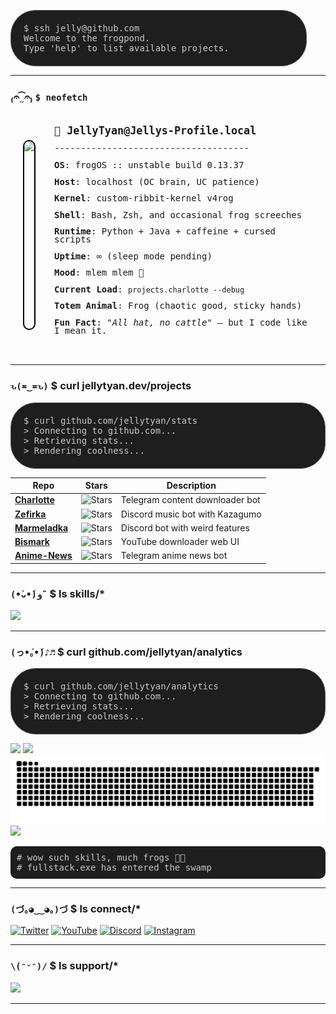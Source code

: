 <pre style="background-color: #1e1e1e; color: #c7c7c7; padding: 20px; border-radius: 40px; border: 1px solid #555; margin-right: 30px; font-family: monospace; overflow-x: auto;">
$ ssh jelly@github.com
Welcome to the frogpond.
Type 'help' to list available projects.
</pre>

---

### ₍𝄐 ̫͡ 𝄐₎ `$ neofetch`

<div style="display: flex; align-items: center; font-family: monospace; padding: 20px; border-radius: 12px;">
  <img height="300" src="https://i.imgur.com/TmuntFr.jpeg" style="border-radius: 60px; border: 2px solid black; margin-right: 30px;" />
  <div style="line-height: 0.9;">
    <div style="font-weight: bold; font-size: 1.2em;">🐸 JellyTyan@Jellys-Profile.local</div>
    <p>-------------------------------------</p>
    <p><strong>OS</strong>: frogOS :: unstable build 0.13.37</p>
    <p><strong>Host</strong>: localhost (OC brain, UC patience)</p>
    <p><strong>Kernel</strong>: custom-ribbit-kernel v4rog</p>
    <p><strong>Shell</strong>: Bash, Zsh, and occasional frog screeches</p>
    <p><strong>Runtime</strong>: Python + Java + caffeine + cursed scripts</p>
    <p><strong>Uptime</strong>: ∞ (sleep mode pending)</p>
    <p><strong>Mood</strong>: mlem mlem 🐸</p>
    <p><strong>Current Load</strong>: <code>projects.charlotte --debug</code></p>
    <p><strong>Totem Animal</strong>: Frog (chaotic good, sticky hands)</p>
    <p><strong>Fun Fact</strong>: <i>"All hat, no cattle"</i> — but I code like I mean it.</p>
  </div>
</div>


---

### `ԅ(≖‿≖ԅ)` $ curl jellytyan.dev/projects
<pre style="background-color: #1e1e1e; color: #c7c7c7; padding: 20px; border-radius: 40px; border: 1px solid #555; font-family: monospace; overflow-x: auto;">
$ curl github.com/jellytyan/stats
> Connecting to github.com...
> Retrieving stats...
> Rendering coolness...
</pre>
| Repo | Stars | Description |
|------|:-----:|-------------|
| [**Charlotte**](https://github.com/JellyTyan/Charlotte) | ![Stars](https://img.shields.io/github/stars/JellyTyan/Charlotte?style=social) | Telegram content downloader bot |
| [**Zefirka**](https://github.com/JellyTyan/Zefirka) | ![Stars](https://img.shields.io/github/stars/JellyTyan/Zefirka?style=social) | Discord music bot with Kazagumo |
| [**Marmeladka**](https://github.com/JellyTyan/Marmeladka) | ![Stars](https://img.shields.io/github/stars/JellyTyan/Marmeladka?style=social) | Discord bot with weird features |
| [**Bismark**](https://github.com/NullPointerGang/bismark) | ![Stars](https://img.shields.io/github/stars/NullPointerGang/bismark?style=social) | YouTube downloader web UI |
| [**Anime-News**](https://github.com/JellyTyan/Anime-News) | ![Stars](https://img.shields.io/github/stars/JellyTyan/Anime-News?style=social) | Telegram anime news bot |
---
### `(•̀ᴗ•́)و ̑̑` $ ls skills/*

<!-- <p align="left"> -->
  <img src="https://skillicons.dev/icons?i=js,ts,py,java,rust,html,css,vue,discordjs,blender,unreal,docker,arduino,vscode,webstorm,pycharm,arch,windows,apple&perline=11" />
<!-- </p> -->

---

### `(っ•́｡•́)♪♬` $ curl github.com/jellytyan/analytics

<pre style="background-color: #1e1e1e; color: #c7c7c7; padding: 20px; border-radius: 40px; border: 1px solid #555; font-family: monospace; overflow-x: auto;">
$ curl github.com/jellytyan/analytics
> Connecting to github.com...
> Retrieving stats...
> Rendering coolness...
</pre>
<span>
  <img src="https://github-readme-stats.vercel.app/api?username=JellyTyan&show_icons=true&theme=merko&include_all_commits=true&count_private=true" height="150"/>
  <img src="https://github-readme-stats.vercel.app/api/top-langs?username=JellyTyan&layout=compact&langs_count=8&theme=merko" height="150"/>
</span>
<img src="https://raw.githubusercontent.com/JellyTyan/JellyTyan/output/github-contribution-grid-snake-dark.svg" alt="Snake animation" />

<div align="left">
  <img src="https://github-profile-trophy.vercel.app/?username=JellyTyan&theme=juicyfresh&row=2&column=4" />
</div>
<pre style="background-color: #1e1e1e; color: #c7c7c7; padding: 10px; border-radius: 10px; font-family: monospace;">
# wow such skills, much frogs 🐸✨
# fullstack.exe has entered the swamp
</pre>

---
### `(づ｡◕‿‿◕｡)づ` $ ls connect/*

[![Twitter](https://img.shields.io/badge/Twitter-%40jellytyan-1DA1F2?style=for-the-badge&logo=twitter)](https://twitter.com/jellytyan)
[![YouTube](https://img.shields.io/badge/Youtube-JellyTyan-FF0000?style=for-the-badge&logo=youtube)](https://www.youtube.com/channel/UCMrQ1oUD6GtvmvThWzlxZnQ)
[![Discord](https://img.shields.io/discord/77keb7smna?label=Discord&style=for-the-badge&logo=discord)](https://discord.gg/77keb7smna)
[![Instagram](https://img.shields.io/badge/@jellyfumo-E4405F?style=for-the-badge&logo=instagram)](https://www.instagram.com/jellyfumo)

---
### `\(ᵔᵕᵔ)/` $ ls support/*

<a href="https://www.buymeacoffee.com/jellytyan">
  <img src="https://cdn.buymeacoffee.com/buttons/v2/default-yellow.png" height="45" />
</a>

---

<!-- Optional Snake animation -->
